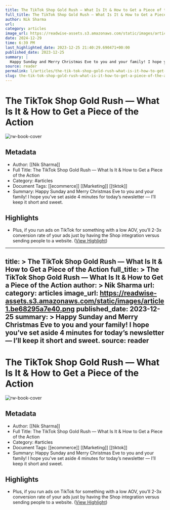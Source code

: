 ```yaml
---
title: The TikTok Shop Gold Rush — What Is It & How to Get a Piece of the Action
full_title: The TikTok Shop Gold Rush — What Is It & How to Get a Piece of the Action
author: Nik Sharma
url: 
category: articles
image_url: https://readwise-assets.s3.amazonaws.com/static/images/article1.be68295a7e40.png
date: 2024-12-29
time: 6:39 PM
last_highlighted_date: 2023-12-25 21:40:29.690471+00:00
published_date: 2023-12-25
summary: |
  Happy Sunday and Merry Christmas Eve to you and your family! I hope you’ve set aside 4 minutes for today’s newsletter — I’ll keep it short and sweet.
source: reader
permalink: l/articles/the-tik-tok-shop-gold-rush-what-is-it-how-to-get-a-piece-of-the-action
slug: the-tik-tok-shop-gold-rush-what-is-it-how-to-get-a-piece-of-the-action
---
```

# The TikTok Shop Gold Rush — What Is It & How to Get a Piece of the Action

![rw-book-cover](https://readwise-assets.s3.amazonaws.com/static/images/article1.be68295a7e40.png)

## Metadata
- Author: [[Nik Sharma]]
- Full Title: The TikTok Shop Gold Rush — What Is It & How to Get a Piece of the Action
- Category: #articles
- Document Tags: [[ecommerce]] [[Marketing]] [[tiktok]] 
- Summary: Happy Sunday and Merry Christmas Eve to you and your family! I hope you’ve set aside 4 minutes for today’s newsletter — I’ll keep it short and sweet.

## Highlights
- Plus, if you run ads on TikTok for something with a low AOV, you’ll 2-3x conversion rate of your ads just by having the Shop integration versus sending people to a website. ([View Highlight](https://read.readwise.io/read/01hjher4edzcdadtzgyhesxygv))


---
title: >
  The TikTok Shop Gold Rush — What Is It & How to Get a Piece of the Action
full_title: >
  The TikTok Shop Gold Rush — What Is It & How to Get a Piece of the Action
author: >
  Nik Sharma
url: 
category: articles
image_url: https://readwise-assets.s3.amazonaws.com/static/images/article1.be68295a7e40.png
published_date: 2023-12-25
summary: >
  Happy Sunday and Merry Christmas Eve to you and your family! I hope you’ve set aside 4 minutes for today’s newsletter — I’ll keep it short and sweet.
source: reader
---
# The TikTok Shop Gold Rush — What Is It & How to Get a Piece of the Action

![rw-book-cover](https://readwise-assets.s3.amazonaws.com/static/images/article1.be68295a7e40.png)

## Metadata
- Author: [[Nik Sharma]]
- Full Title: The TikTok Shop Gold Rush — What Is It & How to Get a Piece of the Action
- Category: #articles
- Document Tags: [[ecommerce]] [[Marketing]] [[tiktok]] 
- Summary: Happy Sunday and Merry Christmas Eve to you and your family! I hope you’ve set aside 4 minutes for today’s newsletter — I’ll keep it short and sweet.

## Highlights
- Plus, if you run ads on TikTok for something with a low AOV, you’ll 2-3x conversion rate of your ads just by having the Shop integration versus sending people to a website. ([View Highlight](https://read.readwise.io/read/01hjher4edzcdadtzgyhesxygv))


